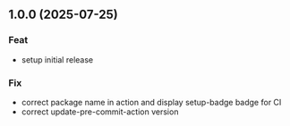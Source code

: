 ## 1.0.0 (2025-07-25)

### Feat

- setup initial release

### Fix

- correct package name in action and display setup-badge badge for CI
- correct update-pre-commit-action version
